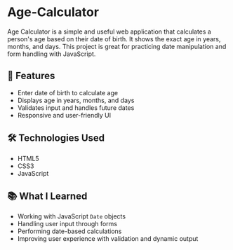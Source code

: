 # Age-Calculator
Age Calculator is a simple and useful web application that calculates a person's age based on their date of birth. It shows the exact age in years, months, and days. This project is great for practicing date manipulation and form handling with JavaScript.

## 📆 Features

- Enter date of birth to calculate age
- Displays age in years, months, and days
- Validates input and handles future dates
- Responsive and user-friendly UI

## 🛠️ Technologies Used

- HTML5
- CSS3
- JavaScript 

## 📚 What I Learned

- Working with JavaScript `Date` objects
- Handling user input through forms
- Performing date-based calculations
- Improving user experience with validation and dynamic output

